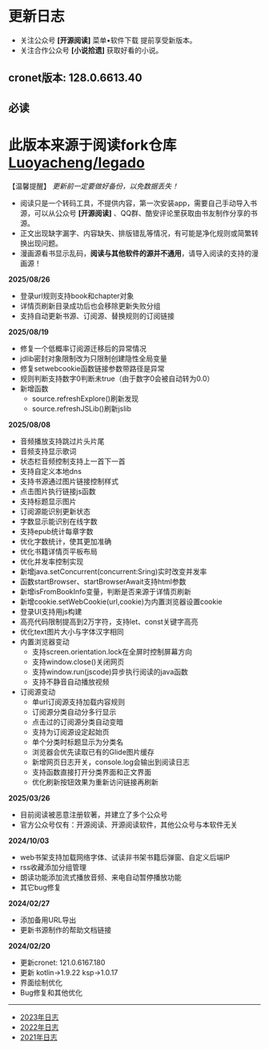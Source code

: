 # 更新日志

* 关注公众号 **[开源阅读]** 菜单•软件下载 提前享受新版本。
* 关注合作公众号 **[小说拾遗]** 获取好看的小说。

## cronet版本: 128.0.6613.40

## **必读**
# 此版本来源于阅读fork仓库 [Luoyacheng/legado](https://github.com/Luoyacheng/legado)
【温馨提醒】 *更新前一定要做好备份，以免数据丢失！*

* 阅读只是一个转码工具，不提供内容，第一次安装app，需要自己手动导入书源，可以从公众号 **[开源阅读]**
  、QQ群、酷安评论里获取由书友制作分享的书源。
* 正文出现缺字漏字、内容缺失、排版错乱等情况，有可能是净化规则或简繁转换出现问题。
* 漫画源看书显示乱码，**阅读与其他软件的源并不通用**，请导入阅读的支持的漫画源！

**2025/08/26**
* 登录url规则支持book和chapter对象
* 详情页刷新目录成功后也会移除更新失败分组
* 支持自动更新书源、订阅源、替换规则的订阅链接

**2025/08/19**
* 修复一个低概率订阅源迁移后的异常情况
* jdlib密封对象限制改为只限制创建隐性全局变量
* 修复setwebcookie函数链接参数带路径是异常
* 规则判断支持数字0判断未true（由于数字0会被自动转为0.0）
* 新增函数
  - source.refreshExplore()刷新发现
  - source.refreshJSLib()刷新jslib

**2025/08/08**
* 音频播放支持跳过片头片尾
* 音频支持显示歌词
* 状态栏音频控制支持上一首下一首
* 支持自定义本地dns
* 支持书源通过图片链接控制样式
* 点击图片执行链接js函数
* 支持标题显示图片
* 订阅源能识别更新状态
* 字数显示能识别在线字数
* 支持epub统计每章字数
* 优化字数统计，使其更加准确
* 优化书籍详情页平板布局
* 优化并发率控制实现
* 新增java.setConcurrent(concurrent:Sring)实时改变并发率
* 函数startBrowser、startBrowserAwait支持html参数
* 新增isFromBookInfo变量，判断是否来源于详情页刷新
* 新增cookie.setWebCookie(url,cookie)为内置浏览器设置cookie
* 登录UI支持用js构建
* 高亮代码限制提高到2万字符，支持let、const关键字高亮
* 优化text图片大小与字体汉字相同
* 内置浏览器变动
  - 支持screen.orientation.lock在全屏时控制屏幕方向
  - 支持window.close()关闭网页
  - 支持window.run(jscode)异步执行阅读的java函数
  - 支持不静音自动播放视频
* 订阅源变动
  - 单url订阅源支持加载内容规则
  - 订阅源分类自动分多行显示
  - 点击过的订阅源分类自动变暗
  - 支持为订阅源设定起始页
  - 单个分类时标题显示为分类名
  - 浏览器会优先读取已有的Glide图片缓存
  - 新增网页日志开关，console.log会输出到阅读日志
  - 支持函数直接打开分类界面和正文界面
  - 优化刷新按钮效果为重新访问链接再刷新

**2025/03/26**
* 目前阅读被恶意注册软著，并建立了多个公众号
* 官方公众号仅有：开源阅读、开源阅读软件，其他公众号与本软件无关

**2024/10/03**
* web书架支持加载网络字体、试读非书架书籍后弹窗、自定义后端IP
* rss收藏添加分组管理
* 朗读功能添加流式播放音频、来电自动暂停播放功能
* 其它bug修复

**2024/02/27**
* 添加备用URL导出
* 更新书源制作的帮助文档链接

**2024/02/20**
* 更新cronet: 121.0.6167.180
* 更新 kotlin->1.9.22 ksp->1.0.17
* 界面绘制优化
* Bug修复和其他优化

----

* [2023年日志](https://github.com/gedoor/legado/blob/record2023/app/src/main/assets/updateLog.md)
* [2022年日志](https://github.com/gedoor/legado/blob/record2022/app/src/main/assets/updateLog.md)
* [2021年日志](https://github.com/gedoor/legado/blob/record2021/app/src/main/assets/updateLog.md)
